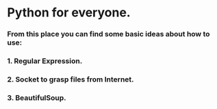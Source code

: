# Python for everyone.
### From this place you can find some basic ideas about how to use:
### 1. Regular Expression.
### 2. Socket to grasp files from Internet.
### 3. BeautifulSoup.
